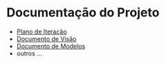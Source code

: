 # Documentação do Projeto

* [Plano de Iteração](tarefas.md)
* [Documento de Visão](doc-visao.md)
* [Documento de Modelos](doc-modelos.md)
* outros ...